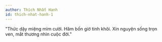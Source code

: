 ```yaml
---
author: Thích Nhất Hạnh
id: thich-nhat-hanh-1
---
```

"Thức dậy miệng mỉm cười. Hăm bốn giờ tinh khôi. Xin nguyện sống trọn ven, mắt thương nhìn cuộc đời."